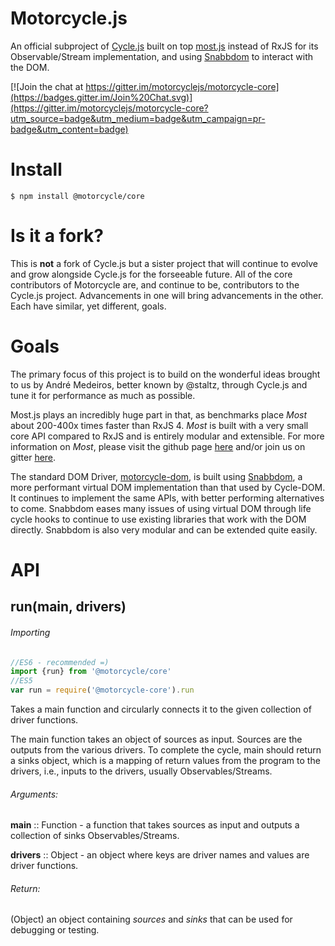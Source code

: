 # Motorcycle.js

 An official subproject of [Cycle.js](http://cycle.js.org) built on top [most.js](https://github.com/cujojs/most) instead of RxJS for its Observable/Stream implementation, and using [Snabbdom](https://github.com/paldepind/snabbdom) to interact with the DOM.

[![Join the chat at https://gitter.im/motorcyclejs/motorcycle-core](https://badges.gitter.im/Join%20Chat.svg)](https://gitter.im/motorcyclejs/motorcycle-core?utm_source=badge&utm_medium=badge&utm_campaign=pr-badge&utm_content=badge)

# Install
```
$ npm install @motorcycle/core
```

# Is it a fork?

This is **not** a fork of Cycle.js but a sister project that will continue to evolve and grow alongside Cycle.js for the forseeable future. All of the core contributors of Motorcycle are, and continue to be, contributors to the Cycle.js project. Advancements in one will bring advancements in the other. Each have similar, yet different, goals.

# Goals

The primary focus of this project is to build on the wonderful ideas brought to us by André Medeiros, better known by @staltz, through Cycle.js and tune it for performance as much as possible.

 Most.js plays an incredibly huge part in that, as benchmarks place *Most* about 200-400x times faster than RxJS 4. *Most* is built with a very small core API compared to RxJS and is entirely modular and extensible. For more information on *Most*, please visit the github page [here](https://github.com/cujojs/most) and/or join us on gitter [here](https://gitter.im/cujojs/most).

The standard DOM Driver, [motorcycle-dom](https://github.com/motorcyclejs/motorcycle-dom), is built using [Snabbdom](https://github.com/paldepind/snabbdom), a more performant virtual DOM implementation than that used by Cycle-DOM. It continues to implement the same APIs, with better performing alternatives to come. Snabbdom eases many issues of using virtual DOM through life cycle hooks to continue to use existing libraries that work with the DOM directly. Snabbdom is also very modular and can be extended quite easily.

# API

## run(main, drivers)

###### Importing
```js
//ES6 - recommended =)
import {run} from '@motorcycle/core'
//ES5
var run = require('@motorcycle-core').run
```

Takes a main function and circularly connects it to the given collection of driver functions.

The main function takes an object of sources as input. Sources are the outputs from the various drivers. To complete the cycle, main should return a sinks object, which is a mapping of return values from the program to the drivers, i.e., inputs to the drivers, usually Observables/Streams.

###### Arguments:

**main** :: Function - a function that takes sources as input and outputs a collection of sinks Observables/Streams.

**drivers** :: Object - an object where keys are driver names and values are driver functions.

###### Return:

(Object) an object containing *sources* and *sinks* that can be used for debugging or testing.
